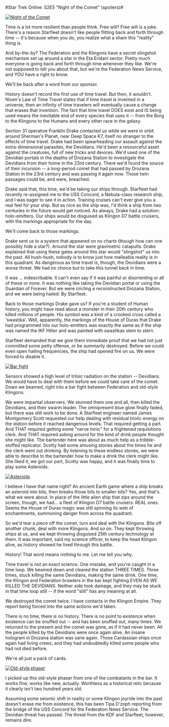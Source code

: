 #Star Trek Online: S2E5 "Night of the Comet" (spoilers)#

[![](http://westkarana.com/wp-content/uploads/2010/11/GameClient-2010-11-13-14-19-17-77-480x324.jpg "Night of the Comet")](http://westkarana.com/wp-content/uploads/2010/11/GameClient-2010-11-13-14-19-17-77.jpg)

Time is a lot more resilient than people think. Free will? Free will is a joke. There's a reason Starfleet doesn't like people flitting back and forth through time -- it's because when you do, you realize what a sham this "reality" thing is.

And by-the-by? The Federation and the Klingons have a secret slingshot mechanism set up around a star in the Eta Eridani sector. Pretty much everyone is going back and forth through time whenever they like. We're not supposed to tell you about that, but we're the Federation News Service, and YOU have a right to know.

We'll be back after a word from our sponsor.


History doesn't record the first use of time travel. But then, it wouldn't. Niven's Law of Time Travel states that if time travel is invented in a universe, then an infinity of time travelers will eventually cause a change that erases that invention. The fact that time travel DOES exist and IS being used means the inevitable end of every species that uses it -- from the Borg to the Klingons to the Humans and every other race in the galaxy.

Section 31 operative Franklin Drake contacted us while we were in orbit around Sherman's Planet, near Deep Space K7, itself no stranger to the effects of time travel. Drake had been spearheading our assault against the extra-dimensional parasites, the Devidians. He'd been a resourceful asset against the creatures, full of new tricks and devices. We'd used one of the Devidian portals in the depths of Drozana Station to investigate the Devidians from their home in the 23rd century. There we'd found the source of their incursion -- a long-period comet that had passed by Drozana Station in the 23rd century and was passing it again now. Those twin passages could be, and were, breached.

Drake said that, this time, we'd be taking our ships through. Starfleet had recently re-assigned me to the USS Concord, a Nebula-class research ship, and I was eager to see it in action. Training cruises can't ever give you a real feel for your ship. But as nice as the ship was, I'd think a ship from two centuries in the future would get noticed. As always, Drake had a solution: holo-emitters. Our ships would be disguised as Klingon D7 battle cruisers, with the markings appropriate for the day.

We'll come back to those markings.

Drake sent us to a system that appeared on no charts (though how can one possibly hide a star?). Around the star were gravimetric catapults. Drake explained that using these gates around this star would "slingshot" us into the past. All hush-hush, nobody is to know just how malleable reality is in this quadrant. As dangerous as time travel is, though, the Devidians were a worse threat. We had no choice but to take this tunnel back in time.

It was ... indescribable. II can't even say if it was painful or disorienting or all of these or none. It was nothing like taking the Devidian portal or using the Guardian of Forever. But we were circling a reconstructed Drozana Station, and we were being hailed. By Starfleet.

Back to those markings Drake gave us? If you're a student of Human history, you might have read about a monster in their 20th century who killed millions of people. His symbol was a kind of a crooked cross called a 'swastika'. Well, apparently, the markings of the House of Duras that Drake had programmed into our holo-emitters was exactly the same as if the ship was named the IKF Hitler and was painted with swastikas stem to stern.

Starfleet demanded that we give them immediate proof that we had not just committed some petty offense, or be summarily destroyed. Before we could even open hailing frequencies, the ship had opened fire on us. We were forced to disable it.

[![](http://westkarana.com/wp-content/uploads/2010/11/GameClient-2010-11-13-13-58-26-44-480x384.jpg "Bar fight")](http://westkarana.com/wp-content/uploads/2010/11/GameClient-2010-11-13-13-58-26-44.jpg)

Sensors showed a high level of triloic radiation on the station -- Devidians. We would have to deal with them before we could take care of the comet. Down we beamed, right into a bar fight between Federation and old-style Klingons.

We were impartial observers. We stunned them one and all, then killed the Devidians, and their swarm leader. The omnipresent blue glow finally faded, but there was still work to be done. A Starfleet engineer named James Montgomery Scott requested our help dealing with residual triolic energy on the station before it reached dangerous levels. That required getting a part. And THAT required getting some "nerve tonic" for a frightened requisitions clerk. And THAT required asking around for the kind of drink people thought she might like. The bartender here was about as much help as a tribble-stuffed replicator. Scotty had some amusing stories about the times he and the clerk went out drinking. By listening to these endless stories, we were able to describe to the bartender how to make a drink the clerk might like. She liked it, we got our part, Scotty was happy, and it was finally time to play some Asteroids.

[![](http://westkarana.com/wp-content/uploads/2010/11/GameClient-2010-11-13-14-12-14-18-480x384.jpg "Asteroids")](http://westkarana.com/wp-content/uploads/2010/11/GameClient-2010-11-13-14-12-14-18.jpg)

I believe I have that name right? An ancient Earth game where a ship breaks an asteroid into bits, then breaks those bits to smaller bits? Yes, and that's what we were about. In place of the little alien ship that zips around the screen, though, we had... a fleet of Klingon D7 battle cruisers. REAL ones. Seems the House of Duras magic was still spinning its web of enchantments, summoning danger from across the quadrant.

So we'd tear a piece off the comet, turn and deal with the Klingons. Bite off another chunk, deal with more Klingons. And so on. They kept throwing ships at us, and we kept throwing disguised 25th century technology at them. It was important, said my science officer, to keep the head Klingon alive, as history showed he lived through this battle.

History! That word means nothing to me. Let me tell you why.

Time travel is not an exact science. One mistake, and you're caught in a time loop. We beamed down and cleared the station THREE TIMES. Three times, stuck killing the same Devidians, making the same drink. One time, the Klingon and Federation brawlers in the bar kept fighting EVEN AS WE KILLED THE DEVIDIANS. Neither side took damage, and they may be stuck in that time loop still -- if the word "still" has any meaning at all.

We destroyed the comet twice. I have contacts in the Klingon Empire. They report being forced into the same actions we'd taken.

There is no time, there is no history. There is no point to existence when existence can be snuffed out -- and has been snuffed out, many times. We returned to the present and the comet was gone, as if it had never been. All the people killed by the Devidians were once again alive. An insane hologram in Drozana station was sane again. Those Cardassian ships once again had living crews, and they had undoubtedly killed some people who had not died before.

We're all just a pack of cards.

[![](http://westkarana.com/wp-content/uploads/2010/11/GameClient-2010-11-13-14-54-24-83-480x384.jpg "Old-style phaser")](http://westkarana.com/wp-content/uploads/2010/11/GameClient-2010-11-13-14-54-24-83.jpg)

I picked up this old-style phaser from one of the combatants in the bar. It works fine, works like new, actually. Worthless as a historical relic because it clearly isn't two hundred years old. 

Assuming some seismic shift in reality or some Klingon joyride into the past doesn't erase me from existence, this has been Tipa D'zoph reporting from the bridge of the USS Concord for the Federation News Service. The Devidian threat has passed. The threat from the KDF and Starfleet, however, remains dire.

